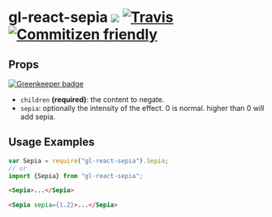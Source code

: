 # gl-react-sepia [![](https://img.shields.io/npm/v/gl-react-sepia.svg)](https://www.npmjs.com/package/gl-react-sepia) [![Travis](https://img.shields.io/travis/stoffern/gl-react-sepia.svg?maxAge=2592000)]() [![Commitizen friendly](https://img.shields.io/badge/commitizen-friendly-brightgreen.svg)](http://commitizen.github.io/cz-cli/)
## Props

[![Greenkeeper badge](https://badges.greenkeeper.io/stoffern/gl-react-sepia.svg)](https://greenkeeper.io/)

- `children` **(required)**: the content to negate.
- `sepia`: optionally the intensity of the effect. 0 is normal. higher than 0 will add sepia.

## Usage Examples

```js
var Sepia = require("gl-react-sepia").Sepia;
// or
import {Sepia} from "gl-react-sepia";
```

```html
<Sepia>...</Sepia>
```

```html
<Sepia sepia={1.2}>...</Sepia>
```
